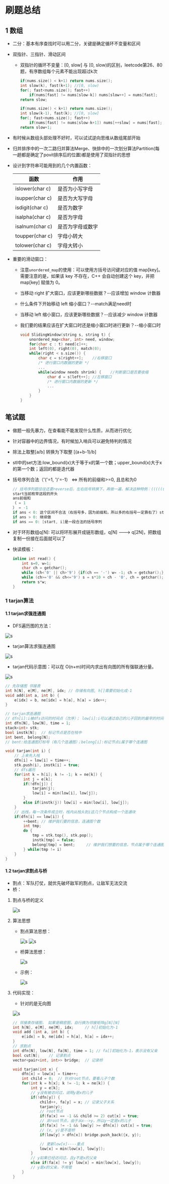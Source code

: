 # 刷题总结

## 1 数组

- 二分：基本有序查找时可以用二分，关键是确定循环不变量和区间
- 双指针、三指针、滑动区间
  - 双指针的循环不变量：[0, slow] 与 [0, slow)的区别，leetcode第26、80题，有序数组每个元素不能出现超过k次

    ```cpp
    if(nums.size() < k+1) return nums.size();
    int slow(k), fast(k+1); //[0, slow)
    for(; fast<nums.size(); fast++)
        if(nums[fast] != nums[slow-k]) nums[slow++] = nums[fast];
    return slow;

    if(nums.size() < k+1) return nums.size();
    int slow(k-1), fast(k); //[0, slow]
    for(; fast<nums.size(); fast++)
        if(nums[fast] != nums[slow-k+1]) nums[++slow] = nums[fast];
    return slow+1;
    ```

- 有时候从数组头部处理不好时，可以试试逆向思维从数组尾部开始
- 归并排序中的一次二路归并算法Merge、快排中的一次划分算法Partition(每一趟都是确定了povit排序后的位置)都是使用了双指针的思想
- 设计到字符串可能用到的几个内置函数：

    |函数|作用|
    |-|-|
    |islower(char c)|是否为小写字母|
    |isupper(char c)|是否为大写字母|
    |isdigit(char c)|是否为数字|
    |isalpha(char c)|是否为字母|
    |isalnum(char c)|是否为字母或数字|
    |toupper(char c)|字母小转大|
    |tolower(char c)|字母大转小|

- 重要的滑动窗口：
  - 注意`unordered_map`的使用：可以使用方括号访问键对应的值 map[key]。需要注意的是，如果该 key 不存在，C++ 会自动创建这个 key，并把 map[key] 赋值为 0。
  - 当移动 right 扩大窗口，应该更新哪些数据？--应该增加 window 计数器
  - 什么条件下开始移动 left 缩小窗口？--match满足need时
  - 当移动 left 缩小窗口，应该更新哪些数据？--应该减少 window 计数器
  - 我们要的结果应该在扩大窗口时还是缩小窗口时进行更新？--缩小窗口时

    ```cpp
    void SlidingWindow(string s, string t) {
        unordered_map<char, int> need, window;
        for(char c : t) need[c]++;
        int left(0), right(0), match(0);
        while(right < s.size()) {
            char c = s[right++];    //右移窗口
            /* 进行窗口内数据的更新 */
            ...
            while(window needs shrink) {    //判断窗口是否要收缩
                char d = s[left++]; //左移窗口
                /* 进行窗口内数据的更新 */
                ...
            }
        }
    }
    ```

## 笔试题

- 做题一般先暴力，在查看能不能发现什么性质，从而进行优化
- 针对容器中的边界情况，有时候加入哨兵可以避免特判的情况
- 除法上取整[a/b] 转换为下取整 [(a+b-1)/b]
- stl中的set方法:low_bound(x)大于等于x的第一个数；upper_bound(x)大于x的第一个数；返回的都是迭代器
- 括号序列合法（'('=1, ')'=-1）  <=>    所有的前缀和>=0, 且总和为0

    ```cpp
    // 括号序列题往往还要reverse后，左右括号转换下，再做一遍，解决这种特例：((((((())
    start当前枚举这段的开头
    ans前缀和
    （ = 1
    ） = -1
    if ans < 0: 这个区间不合法（右括号多，因为前缀和，所以多的右括号一定靠右了）start = i+1, ans = 0;
    if ans > 0: 继续做
    if ans == 0: [start, i]是一段合法的括号序列
    ```

- 对于环形数组q[N]: 可以将环形展开成链形数组，q[N] ---> q[2N]，把数组复制一份接在后面就可以了

- 快读模板：

    ```cpp
    inline int read() {
        int s=0, w=1;
        char ch = getchar();
        while (ch<'0' || ch>'9') {if(ch == '-') w= -1; ch = getchar();}
        while (ch>='0' && ch<='9') s = s*10 + ch - '0', ch = getchar();
        return s*w;
    }
    ```

### 1 tarjan算法

#### 1.1 tarjan求强连通图

- DFS遍历图的方法：

![s](./images/DFS遍历图的方法.png)

- tarjan算法求强连通图

![s](./images/tarjan示例.png)

- tarjan代码示意图：可以在 O(n+m)时间内求出有向图的所有强联通分量。

![s](./images/tarjan代码示意图.png)

```cpp
// 先存储图 邻接表
int h[N], e[M], ne[M], idx; // 存储有向图, h[]需要初始化成-1
void add(int a, int b) {
    e[idx] = b, ne[idx] = h[a], h[a] = idx++;
}

// tarjan求连通图
// dfn[i]:i被dfs访问的时间点（次序）； low[i]:i可以通过自己的儿子回到的最早的时间点
int dfn[N], low[N], time = 1;
stack<int> stk;
bool instk[N];  // 标记节点是否在栈中
int bent, belong[N];  
// bent:给连通图打标号（有几个连通图）；belong[i]:标记节点i属于哪个连通图

void tarjan(int i) {
    // 上来先入栈
    dfn[i] = low[i] = time++;
    stk.push(i), instk[i] = true;
    // dfs遍历
    for(int k = h[i]; k != -1; k = ne[k]) {
        int j = e[k];
        if(!dfn[j]) {
            tarjan(j);
            low[i] = min(low[i], low[j]);
        }
        else if(instk(j)) low[i] = min(low[i], low[j]);
    }
    // 出栈，每一次条件成立时，栈内从栈头到i这几个节点构成一个连通块
    if(dfn[i] == low[i]) {
        ++bent; // 维护我们要的信息，连通图个数
        int tmp;
        do {
            tmp = stk.top(), stk.pop();
            instk[tmp] = false;
            belong[tmp] = bent;     // 维护我们想要的信息，节点属于哪个连通图集合
        } while(tmp != i)
    }
}
```

#### 1.2 tarjan求割点与桥

- 割点：军队打仗，就优先破坏敌军的割点，让敌军无法交流
- 桥：

1. 割点与桥的定义

    ![s](./images/割点与桥的定义.png)

2. 算法思想

    - 割点算法思想：

        ![s](./images/割点算法核心思想1.png)
        ![s](./images/割点算法核心思想2.png)

    - 桥算法思想：

        ![s](./images/桥算法核心思想.png)

    - 示例：

        ![s](./images/割点桥示例.png)

3. 代码实现：

    - 针对的是无向图

    ![s](./images/割点桥代码实现.png)

    ```cpp
    // 邻接表存储图， 如果是稠密图，自行换为邻接矩阵g[N][N]
    int h[N], e[M], ne[M], idx;     // h[]初始化为-1
    void add (int a, int b) {
        e[idx] = b, ne[idx] = h[a], h[a] = idx++;
    }
    // 求割点
    int dfn[N], low[N], fa[N], time = 1; // fa[]初始化为-1，表示没有父亲
    bool cut[N];    // 记录割点
    vector<pair<int, int>> bridge;  // 记录桥

    void tarjan(int x) {
        dfn[x] = low[x] = time++;
        int child = 0;  // 针对root节点，要看儿子个数
        for(int k = h[x]; k != -1; k = ne[k]) {
            int y = e[k];
            // y没有被访问过，说明y是x的儿子
            if(!dfn[y]) {
                child++, fa[y] = x; // 记录父子关系
                tarjan(y);
                // root节点
                if(fa[x] == -1 && child >= 2) cut[x] = true;
                // 非root节点，由于从x-->y，所以y一定是x的儿子
                if(fa[x] != -1 && low[y] >= dfn[x]) cut[x] = true;
                // (x, y)是不是桥
                if(low[y] > dfn[x]) bridge.push_back({x, y});

                // 更新low[x]----重点
                low[x] = min(low[x], low[y]);
            }
            // y如果已经访问过，且y不是x的父亲
            else if(fa[x] != y) low[x] = min(low[x], low[y]);
            // y是x的父亲，不用管
        }
    }

    ```
